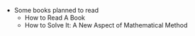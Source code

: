 * Some books planned to read
  * How to Read A Book
  * How to Solve It: A New Aspect of Mathematical Method 
